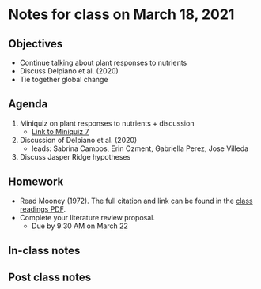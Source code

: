 # Notes for class on March 18, 2021

## Objectives
- Continue talking about plant responses to nutrients
- Discuss Delpiano et al. (2020)
- Tie together global change

## Agenda
1. Miniquiz on plant responses to nutrients + discussion
	- [Link to Miniquiz 7](../MiniQuizzes/miniquiz7_03.18.2021.md)
2. Discussion of Delpiano et al. (2020)
	- leads: Sabrina Campos, Erin Ozment, Gabriella Perez, Jose Villeda
3. Discuss Jasper Ridge hypotheses

## Homework
- Read Mooney (1972). The full citation and link can be found in the 
[class readings PDF](../Readings/readings_ecophys_sp2021.pdf).
- Complete your literature review proposal.
	- Due by 9:30 AM on March 22

## In-class notes

## Post class notes
